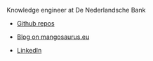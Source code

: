 Knowledge engineer at De Nederlandsche Bank

* [Github repos](https://github.com/wjwillemse)

* [Blog on mangosaurus.eu](https://mangosaurus.eu)

* [LinkedIn](https://www.linkedin.com/in/willem-jan-willemse-3626a0/)
